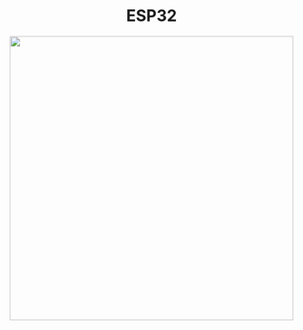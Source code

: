 <H1 align="center">ESP32</H1>
<div align="center">
  <a href="https://www.espressif.com"><img height="500" src="http://k3.arduino.vn/img/2017/05/09/0/3688_81215469-1494310169-0-esp32-pinout-a1-3.png"  /></a>
</div>

